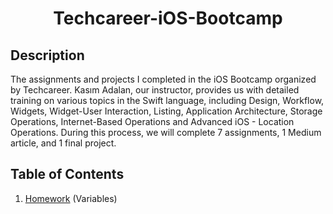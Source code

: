 <h1 align="center">
     Techcareer-iOS-Bootcamp
</h1>


## Description
<p>The assignments and projects I completed in the iOS Bootcamp organized by Techcareer. Kasım Adalan, our instructor, provides us with detailed training on various topics in the Swift language, including Design, Workflow, Widgets, Widget-User Interaction, Listing, Application Architecture, Storage Operations, Internet-Based Operations and Advanced iOS - Location Operations. During this process, we will complete 7 assignments, 1 Medium article, and 1 final project.</p>


## Table of Contents
1. [Homework](https://github.com/Yakupacs/Techcareer-iOS-Bootcamp/tree/main/Homework1/Variables.playground) (Variables)<br>
